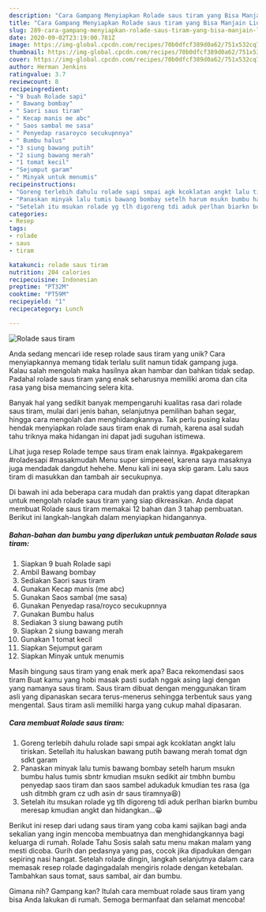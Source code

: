 ```yaml
---
description: "Cara Gampang Menyiapkan Rolade saus tiram yang Bisa Manjain Lidah"
title: "Cara Gampang Menyiapkan Rolade saus tiram yang Bisa Manjain Lidah"
slug: 289-cara-gampang-menyiapkan-rolade-saus-tiram-yang-bisa-manjain-lidah
date: 2020-09-02T23:19:00.781Z
image: https://img-global.cpcdn.com/recipes/70b0dfcf389d0a62/751x532cq70/rolade-saus-tiram-foto-resep-utama.jpg
thumbnail: https://img-global.cpcdn.com/recipes/70b0dfcf389d0a62/751x532cq70/rolade-saus-tiram-foto-resep-utama.jpg
cover: https://img-global.cpcdn.com/recipes/70b0dfcf389d0a62/751x532cq70/rolade-saus-tiram-foto-resep-utama.jpg
author: Herman Jenkins
ratingvalue: 3.7
reviewcount: 8
recipeingredient:
- "9 buah Rolade sapi"
- " Bawang bombay"
- " Saori saus tiram"
- " Kecap manis me abc"
- " Saos sambal me sasa"
- " Penyedap rasaroyco secukupnnya"
- " Bumbu halus"
- "3 siung bawang putih"
- "2 siung bawang merah"
- "1 tomat kecil"
- "Sejumput garam"
- " Minyak untuk menumis"
recipeinstructions:
- "Goreng terlebih dahulu rolade sapi smpai agk kcoklatan angkt lalu tiriskan. Setellah itu haluskan bawang putih bawang merah tomat dgn sdkt garam"
- "Panaskan minyak lalu tumis bawang bombay setelh harum msukn bumbu halus tumis sbntr kmudian msukn sedikit air tmbhn bumbu penyedap saos tiram dan saos sambel adukaduk kmudian tes rasa (ga ush ditmbh gram cz udh asin dr saus tiramnya😆)"
- "Setelah itu msukan rolade yg tlh digoreng tdi aduk perlhan biarkn bumbu meresap kmudian angkt dan hidangkan...😀"
categories:
- Resep
tags:
- rolade
- saus
- tiram

katakunci: rolade saus tiram 
nutrition: 204 calories
recipecuisine: Indonesian
preptime: "PT32M"
cooktime: "PT59M"
recipeyield: "1"
recipecategory: Lunch

---
```



![Rolade saus tiram](https://img-global.cpcdn.com/recipes/70b0dfcf389d0a62/751x532cq70/rolade-saus-tiram-foto-resep-utama.jpg)

Anda sedang mencari ide resep rolade saus tiram yang unik? Cara menyiapkannya memang tidak terlalu sulit namun tidak gampang juga. Kalau salah mengolah maka hasilnya akan hambar dan bahkan tidak sedap. Padahal rolade saus tiram yang enak seharusnya memiliki aroma dan cita rasa yang bisa memancing selera kita.

Banyak hal yang sedikit banyak mempengaruhi kualitas rasa dari rolade saus tiram, mulai dari jenis bahan, selanjutnya pemilihan bahan segar, hingga cara mengolah dan menghidangkannya. Tak perlu pusing kalau hendak menyiapkan rolade saus tiram enak di rumah, karena asal sudah tahu triknya maka hidangan ini dapat jadi suguhan istimewa.

Lihat juga resep Rolade tempe saus tiram enak lainnya. #gakpakegarem #roladesapi #masakmudah Menu super simpeeeel, karena saya masaknya juga mendadak dangdut hehehe. Menu kali ini saya skip garam. Lalu saus tiram di masukkan dan tambah air secukupnya.


Di bawah ini ada beberapa cara mudah dan praktis yang dapat diterapkan untuk mengolah rolade saus tiram yang siap dikreasikan. Anda dapat membuat Rolade saus tiram memakai 12 bahan dan 3 tahap pembuatan. Berikut ini langkah-langkah dalam menyiapkan hidangannya.

<!--inarticleads1-->

##### Bahan-bahan dan bumbu yang diperlukan untuk pembuatan Rolade saus tiram:

1. Siapkan 9 buah Rolade sapi
1. Ambil  Bawang bombay
1. Sediakan  Saori saus tiram
1. Gunakan  Kecap manis (me abc)
1. Gunakan  Saos sambal (me sasa)
1. Gunakan  Penyedap rasa/royco secukupnnya
1. Gunakan  Bumbu halus
1. Sediakan 3 siung bawang putih
1. Siapkan 2 siung bawang merah
1. Gunakan 1 tomat kecil
1. Siapkan Sejumput garam
1. Siapkan  Minyak untuk menumis


Masih bingung saus tiram yang enak merk apa? Baca rekomendasi saos tiram Buat kamu yang hobi masak pasti sudah nggak asing lagi dengan yang namanya saus tiram. Saus tiram dibuat dengan menggunakan tiram asli yang dipanaskan secara terus-menerus sehingga terbentuk saus yang mengental. Saus tiram asli memiliki harga yang cukup mahal dipasaran. 

<!--inarticleads2-->

##### Cara membuat Rolade saus tiram:

1. Goreng terlebih dahulu rolade sapi smpai agk kcoklatan angkt lalu tiriskan. Setellah itu haluskan bawang putih bawang merah tomat dgn sdkt garam
1. Panaskan minyak lalu tumis bawang bombay setelh harum msukn bumbu halus tumis sbntr kmudian msukn sedikit air tmbhn bumbu penyedap saos tiram dan saos sambel adukaduk kmudian tes rasa (ga ush ditmbh gram cz udh asin dr saus tiramnya😆)
1. Setelah itu msukan rolade yg tlh digoreng tdi aduk perlhan biarkn bumbu meresap kmudian angkt dan hidangkan...😀


Berikut ini resep dari udang saus tiram yang coba kami sajikan bagi anda sekalian yang ingin mencoba membuatnya dan menghidangkannya bagi keluarga di rumah. Rolade Tahu Sosis salah satu menu makan malam yang mesti dicoba. Gurih dan pedasnya yang pas, cocok jika dipadukan dengan sepiring nasi hangat. Setelah rolade dingin, langkah selanjutnya dalam cara memasak resep rolade dagingadalah mengiris rolade dengan ketebalan. Tambahkan saus tomat, saus sambal, air dan bumbu. 

Gimana nih? Gampang kan? Itulah cara membuat rolade saus tiram yang bisa Anda lakukan di rumah. Semoga bermanfaat dan selamat mencoba!
